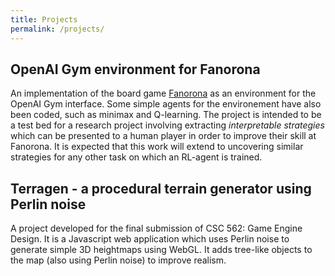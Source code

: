 ```yaml
---
title: Projects
permalink: /projects/
---
```


## OpenAI Gym environment for Fanorona [<i class="fab fa-github"></i>](https://github.com/AbhijeetKrishnan/gym-fanorona)

An implementation of the board game [Fanorona](https://en.wikipedia.org/wiki/Fanorona) as an environment for the OpenAI Gym interface. Some simple agents for the environement have also been coded, such as minimax and Q-learning. The project is intended to be a test bed for a research project involving extracting *interpretable strategies* which can be presented to a human player in order to improve their skill at Fanorona. It is expected that this work will extend to uncovering similar strategies for any other task on which an RL-agent is trained.

## Terragen - a procedural terrain generator using Perlin noise [<i class="fab fa-github"></i>](https://github.com/AbhijeetKrishnan/terragen)

A project developed for the final submission of CSC 562: Game Engine Design. It is a Javascript web application which uses Perlin noise to generate simple 3D heightmaps using WebGL. It adds tree-like objects to the map (also using Perlin noise) to improve realism.
